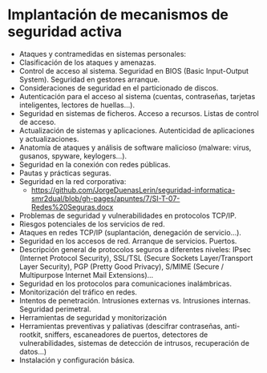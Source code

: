 # Implantación de mecanismos de seguridad activa
- Ataques y contramedidas en sistemas personales:
 - Clasificación de los ataques y amenazas.
 - Control de acceso al sistema. Seguridad en BIOS (Basic Input-Output System). Seguridad en gestores arranque.
 - Consideraciones de seguridad en el particionado de discos.
 - Autenticación para el acceso al sistema (cuentas, contraseñas, tarjetas inteligentes, lectores de huellas…). 
 - Seguridad en sistemas de ficheros. Acceso a recursos. Listas de control de acceso.
 - Actualización de sistemas y aplicaciones. Autenticidad de aplicaciones y actualizaciones.
 - Anatomía de ataques y análisis de software malicioso (malware: virus, gusanos, spyware, keylogers…).
 - Seguridad en la conexión con redes públicas.
 - Pautas y prácticas seguras.
- Seguridad en la red corporativa:
   - https://github.com/JorgeDuenasLerin/seguridad-informatica-smr2dual/blob/gh-pages/apuntes/7/SI-T-07-Redes%20Seguras.docx
 - Problemas de seguridad y vulnerabilidades en protocolos TCP/IP.
 - Riesgos potenciales de los servicios de red.
 - Ataques en redes TCP/IP (suplantación, denegación de servicio…).
 - Seguridad en los accesos de red. Arranque de servicios. Puertos.
 - Descripción general de protocolos seguros a diferentes niveles: IPsec (Internet Protocol Security), SSL/TSL (Secure Sockets Layer/Transport Layer Security), PGP (Pretty Good Privacy), S/MIME (Secure / Multipurpose Internet Mail Extensions)...
 - Seguridad en los protocolos para comunicaciones inalámbricas.
 - Monitorización del tráfico en redes.
 - Intentos de penetración. Intrusiones externas vs. Intrusiones internas. Seguridad perimetral.
- Herramientas de seguridad y monitorización
 - Herramientas preventivas y paliativas (descifrar contraseñas, anti-rootkit, sniffers, escaneadores de puertos, detectores de vulnerabilidades, sistemas de detección de intrusos, recuperación de datos…)
 - Instalación y configuración básica. 
